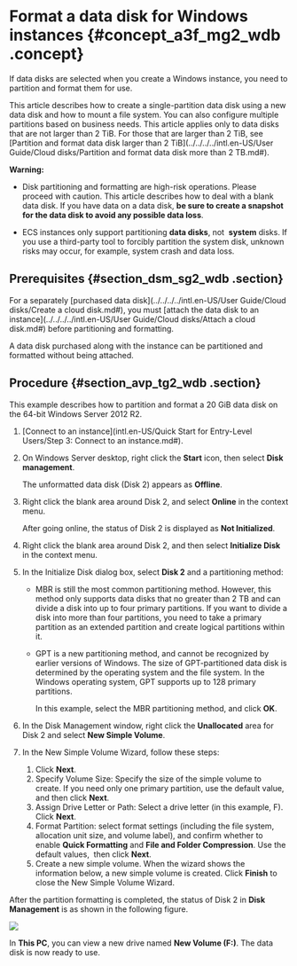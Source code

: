 # Format a data disk for Windows instances {#concept_a3f_mg2_wdb .concept}

If data disks are selected when you create a Windows instance, you need to partition and format them for use.

This article describes how to create a single-partition data disk using a new data disk and how to mount a file system. You can also configure multiple partitions based on business needs. This article applies only to data disks that are not larger than 2 TiB. For those that are larger than 2 TiB, see [Partition and format data disk larger than 2 TiB](../../../../intl.en-US/User Guide/Cloud disks/Partition and format data disk more than 2 TB.md#).

**Warning:** 

-   Disk partitioning and formatting are high-risk operations. Please proceed with caution. This article describes how to deal with a blank data disk. If you have data on a data disk, **be sure to create a snapshot for the data disk to avoid any possible data loss**.

-   ECS instances only support partitioning **data disks**, not  **system** disks. If you use a third-party tool to forcibly partition the system disk, unknown risks may occur, for example, system crash and data loss.


## Prerequisites {#section_dsm_sg2_wdb .section}

For a separately [purchased data disk](../../../../intl.en-US/User Guide/Cloud disks/Create a cloud disk.md#), you must [attach the data disk to an instance](../../../../intl.en-US/User Guide/Cloud disks/Attach a cloud disk.md#) before partitioning and formatting.

A data disk purchased along with the instance can be partitioned and formatted without being attached.

## Procedure {#section_avp_tg2_wdb .section}

This example describes how to partition and format a 20 GiB data disk on the 64-bit Windows Server 2012 R2.

1.  [Connect to an instance](intl.en-US/Quick Start for Entry-Level Users/Step 3: Connect to an instance.md#).
2.  On Windows Server desktop, right click the **Start** icon, then select **Disk management**.

    The unformatted data disk \(Disk 2\) appears as **Offline**.

3.  Right click the blank area around Disk 2, and select **Online** in the context menu.

    After going online, the status of Disk 2 is displayed as **Not Initialized**.

4.  Right click the blank area around Disk 2, and then select **Initialize Disk** in the context menu.
5.  In the Initialize Disk dialog box, select **Disk 2** and a partitioning method:
    -   MBR is still the most common partitioning method. However, this method only supports data disks that no greater than 2 TB and can divide a disk into up to four primary partitions. If you want to divide a disk into more than four partitions, you need to take a primary partition as an extended partition and create logical partitions within it.

    -   GPT is a new partitioning method, and cannot be recognized by earlier versions of Windows. The size of GPT-partitioned data disk is determined by the operating system and the file system. In the Windows operating system, GPT supports up to 128 primary partitions.

        In this example, select the MBR partitioning method, and click **OK**.

6.  In the Disk Management window, right click the **Unallocated** area for Disk 2 and select **New Simple Volume**.
7.  In the New Simple Volume Wizard, follow these steps:
    1.  Click **Next**.
    2.  Specify Volume Size: Specify the size of the simple volume to create. If you need only one primary partition, use the default value, and then click **Next**.
    3.  Assign Drive Letter or Path: Select a drive letter \(in this example, F\). Click **Next**.
    4.  Format Partition: select format settings \(including the file system, allocation unit size, and volume label\), and confirm whether to enable **Quick Formatting** and **File and Folder Compression**. Use the default values,  then click **Next**.
    5.  Create a new simple volume. When the wizard shows the information below, a new simple volume is created. Click **Finish** to close the New Simple Volume Wizard.

After the partition formatting is completed, the status of Disk 2 in **Disk Management** is as shown in the following figure.

![](http://static-aliyun-doc.oss-cn-hangzhou.aliyuncs.com/assets/img/9605/15356399735103_en-US.png)

In **This PC**, you can view a new drive named **New Volume \(F:\)**. The data disk is now ready to use.

